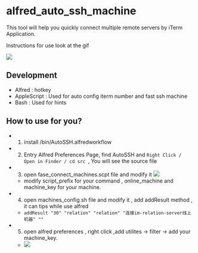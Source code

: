 # alfred_auto_ssh_machine

This tool will help you quickly connect multiple remote servers by iTerm Application. 


Instructions for use look at the gif

![](http://s3.mogucdn.com/mlcdn/c45406/180225_67ih44ia0jf4dc6kb4c3l3h5chb8l_1265x718.gif)


## Development

* Alfred : hotkey
* AppleScript : Used for auto config iterm number and fast ssh machine
* Bash : Used for hints

## How to use for you?

* 1. install /bin/AutoSSH.alfredworkflow 
* 2. Entry Alfred Preferences Page, find AutoSSH and `Right Click / Open in Finder / cd src `, You will see the source file
* 3. open fase_connect_machines.scpt file and modify it ![](http://s3.mogucdn.com/mlcdn/c45406/180225_77ia1e4cji7hheb7ida3jd26e0a60_2030x792.jpg)
  * modify script_prefix for your command , online_machine and machine_key for your machine.
* 4. open machines_config.sh file and modify it , add addResult method , it can tips while use alfred 
  *  ``` addResult "30" "relation" "relation" "连接im-relation-server线上机器" "" ```
* 5. open alfred preferences , right click ,add utilites -> filter -> add your machine_key.   
  * ![](http://s3.mogucdn.com/mlcdn/c45406/180225_1kb36743llh4768h1e83i8475fk6b_1692x1054.jpg)
